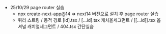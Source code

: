 - 25/10/29 page router 실습 
  - npx create-next-app@14 => next14 버전으로 설치 후 page router 실습
  - 쿼리 스트링 / 동적 경로 [id].tsx / [...id].tsx 캐치올세그먼트 / [[...id]].tsx 옵셔널 캐치얼세그먼트 / 404.tsx 간단실습